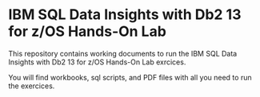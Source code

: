 # IBM SQL Data Insights with Db2 13 for z/OS Hands-On Lab


This repository contains working documents to run the IBM SQL Data Insights with Db2 13 for z/OS Hands-On Lab exrcices.

You will find workbooks, sql scripts, and PDF files with all you need to run the exercices.